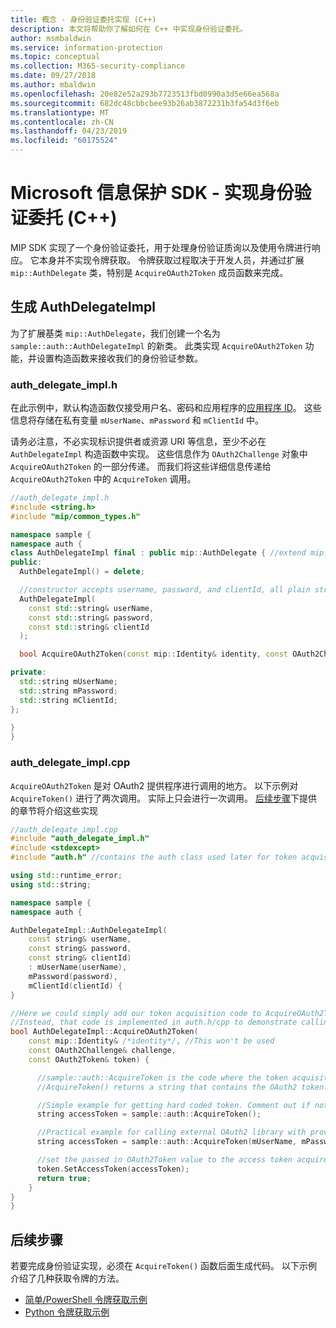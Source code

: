 ```yaml
---
title: 概念 - 身份验证委托实现 (C++)
description: 本文将帮助你了解如何在 C++ 中实现身份验证委托。
author: msmbaldwin
ms.service: information-protection
ms.topic: conceptual
ms.collection: M365-security-compliance
ms.date: 09/27/2018
ms.author: mbaldwin
ms.openlocfilehash: 20e82e52a293b7723513fbd0990a3d5e66ea568a
ms.sourcegitcommit: 682dc48cbbcbee93b26ab3872231b3fa54d3f6eb
ms.translationtype: MT
ms.contentlocale: zh-CN
ms.lasthandoff: 04/23/2019
ms.locfileid: "60175524"
---
```

# <a name="microsoft-information-protection-sdk---implementing-an-authentication-delegate-c"></a>Microsoft 信息保护 SDK - 实现身份验证委托 (C++)

MIP SDK 实现了一个身份验证委托，用于处理身份验证质询以及使用令牌进行响应。 它本身并不实现令牌获取。 令牌获取过程取决于开发人员，并通过扩展 `mip::AuthDelegate` 类，特别是 `AcquireOAuth2Token` 成员函数来完成。

## <a name="building-authdelegateimpl"></a>生成 AuthDelegateImpl

为了扩展基类 `mip::AuthDelegate`，我们创建一个名为 `sample::auth::AuthDelegateImpl` 的新类。 此类实现 `AcquireOAuth2Token` 功能，并设置构造函数来接收我们的身份验证参数。

### <a name="authdelegateimplh"></a>auth_delegate_impl.h

在此示例中，默认构造函数仅接受用户名、密码和应用程​​序的[应用程序 ID](/azure/active-directory/develop/developer-glossary#application-id-client-id)。 这些信息将存储在私有变量 `mUserName`、`mPassword` 和 `mClientId` 中。

请务必注意，不必实现标识提供者或资源 URI 等信息，至少不必在 `AuthDelegateImpl` 构造函数中实现。 这些信息作为 `OAuth2Challenge` 对象中 `AcquireOAuth2Token` 的一部分传递。 而我们将这些详细信息传递给 `AcquireOAuth2Token` 中的 `AcquireToken` 调用。

```cpp
//auth_delegate_impl.h
#include <string.h>
#include "mip/common_types.h"

namespace sample {
namespace auth {
class AuthDelegateImpl final : public mip::AuthDelegate { //extend mip::AuthDelegate base class
public:
  AuthDelegateImpl() = delete;

  //constructor accepts username, password, and clientId, all plain strings.
  AuthDelegateImpl(
    const std::string& userName,
    const std::string& password,
    const std::string& clientId
  );

  bool AcquireOAuth2Token(const mip::Identity& identity, const OAuth2Challenge& challenge, OAuth2Token& token) override;

private:
  std::string mUserName;
  std::string mPassword;
  std::string mClientId;
};

}
}
```

### <a name="authdelegateimplcpp"></a>auth_delegate_impl.cpp

`AcquireOAuth2Token` 是对 OAuth2 提供程序进行调用的地方。 以下示例对 `AcquireToken()` 进行了两次调用。 实际上只会进行一次调用。 [后续步骤](#next-steps)下提供的章节将介绍这些实现

```cpp
//auth_delegate_impl.cpp
#include "auth_delegate_impl.h"
#include <stdexcept>
#include "auth.h" //contains the auth class used later for token acquisition

using std::runtime_error;
using std::string;

namespace sample {
namespace auth {

AuthDelegateImpl::AuthDelegateImpl(
    const string& userName,
    const string& password,
    const string& clientId)
    : mUserName(userName),
    mPassword(password),
    mClientId(clientId) {
}

//Here we could simply add our token acquisition code to AcquireOAuth2Token
//Instead, that code is implemented in auth.h/cpp to demonstrate calling an external library
bool AuthDelegateImpl::AcquireOAuth2Token(
    const mip::Identity& /*identity*/, //This won't be used
    const OAuth2Challenge& challenge,
    const OAuth2Token& token) {

      //sample::auth::AcquireToken is the code where the token acquisition routine is implemented.
      //AcquireToken() returns a string that contains the OAuth2 token.

      //Simple example for getting hard coded token. Comment out if not used.
      string accessToken = sample::auth::AcquireToken();

      //Practical example for calling external OAuth2 library with provided authentication details.
      string accessToken = sample::auth::AcquireToken(mUserName, mPassword, mClientId, challenge.GetAuthority(), challenge.GetResource());  

      //set the passed in OAuth2Token value to the access token acquired by our provider
      token.SetAccessToken(accessToken);
      return true;
    }
}
}
```

## <a name="next-steps"></a>后续步骤

若要完成身份验证实现，必须在 `AcquireToken()` 函数后面生成代码。 以下示例介绍了几种获取令牌的方法。

- [简单/PowerShell 令牌获取示例](concept-authentication-acquire-token-ps.md)
- [Python 令牌获取示例](concept-authentication-acquire-token-py.md)
